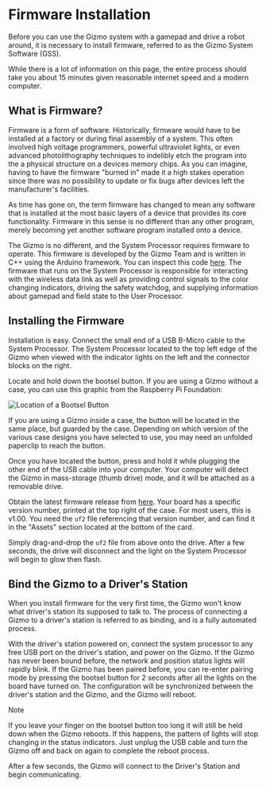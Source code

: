 # Firmware Installation

Before you can use the Gizmo system with a gamepad and drive a robot
around, it is necessary to install firmware, referred to as the Gizmo
System Software (GSS).

While there is a lot of information on this page, the entire process
should take you about 15 minutes given reasonable internet speed and a
modern computer.

## What is Firmware?

Firmware is a form of software.  Historically, firmware would have to
be installed at a factory or during final assembly of a system.  This
often involved high voltage programmers, powerful ultraviolet lights,
or even advanced photolithography techniques to indelibly etch the
program into the a physical structure on a devices memory chips.  As
you can imagine, having to have the firmware "burned in" made it a
high stakes operation since there was no possibility to update or fix
bugs after devices left the manufacturer's facilities.

As time has gone on, the term firmware has changed to mean any
software that is installed at the most basic layers of a device that
provides its core functionality.  Firmware in this sense is no
different than any other program, merely becoming yet another software
program installed onto a device.

The Gizmo is no different, and the System Processor requires firmware
to operate.  This firmware is developed by the Gizmo Team and is
written in C++ using the Arduino framework.  You can inspect this code
[here](https://github.com/gizmo-platform/firmware).  The firmware that
runs on the System Processor is responsible for interacting with the
wireless data link as well as providing control signals to the color
changing indicators, driving the safety watchdog, and supplying
information about gamepad and field state to the User Processor.

## Installing the Firmware

Installation is easy.  Connect the small end of a USB B-Micro cable to
the System Processor.  The System Processor located to the top left
edge of the Gizmo when viewed with the indicator lights on the left
and the connector blocks on the right.

Locate and hold down the bootsel button.  If you are using a Gizmo
without a case, you can use this graphic from the Raspberry Pi
Foundation:

![Location of a Bootsel Button](https://projects-static.raspberrypi.org/projects/getting-started-with-the-pico/5ebf38b3cdb484ab2185f695b89dd81d190516d1/en/images/Pico-bootsel.png)

If you are using a Gizmo inside a case, the button will be located in
the same place, but guarded by the case.  Depending on which version
of the various case designs you have selected to use, you may need an
unfolded paperclip to reach the button.

Once you have located the button, press and hold it while plugging the
other end of the USB cable into your computer.  Your computer will
detect the Gizmo in mass-storage (thumb drive) mode, and it will be
attached as a removable drive.

Obtain the latest firmware release from
[here](https://github.com/gizmo-platform/firmware/releases/). Your
board has a specific version number, printed at the top right of the
case. For most users, this is v1.00. You need the `uf2` file referencing
that version number, and can find it in the "Assets" section located
at the bottom of the card.

Simply drag-and-drop the `uf2` file from above onto the drive.  After
a few seconds, the drive will disconnect and the light on the System
Processor will begin to glow then flash.

## Bind the Gizmo to a Driver's Station

When you install firmware for the very first time, the Gizmo won't
know what driver's station its supposed to talk to.  The process of
connecting a Gizmo to a driver's station is referred to as binding,
and is a fully automated process.

With the driver's station powered on, connect the system processor to
any free USB port on the driver's station, and power on the Gizmo.  If
the Gizmo has never been bound before, the network and position status
lights will rapidly blink.  If the Gizmo has been paired before, you
can re-enter pairing mode by pressing the bootsel button for 2 seconds
after all the lights on the board have turned on.  The configuration
will be synchronized between the driver's station and the Gizmo, and
the Gizmo will reboot.

> [!NOTE]
>
> If you leave your finger on the bootsel button too long it will
> still be held down when the Gizmo reboots.  If this happens, the
> pattern of lights will stop changing in the status indicators.  Just
> unplug the USB cable and turn the Gizmo off and back on again to
> complete the reboot process.

After a few seconds, the Gizmo will connect to the Driver's Station
and begin communicating.
